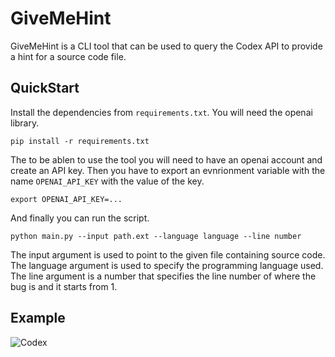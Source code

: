 # GiveMeHint

GiveMeHint is a CLI tool that can be used to query the Codex API to provide a
hint for a source code file.

## QuickStart

Install the dependencies from `requirements.txt`. You will need the openai
library.

```console
pip install -r requirements.txt
```

The to be ablen to use the tool you will need to have an openai account
and create an API key. Then you have to export an evnrionment variable with the name
`OPENAI_API_KEY` with the value of the key.

```console
export OPENAI_API_KEY=...
```

And finally you can run the script.

```console
python main.py --input path.ext --language language --line number
```

The input argument is used to point to the given file containing source code.
The language argument is used to specify the programming language used.
The line argument is a number that specifies the line number of where the bug
is and it starts from 1.

## Example

![Codex](https://i.imgur.com/ouBssRP.png)
